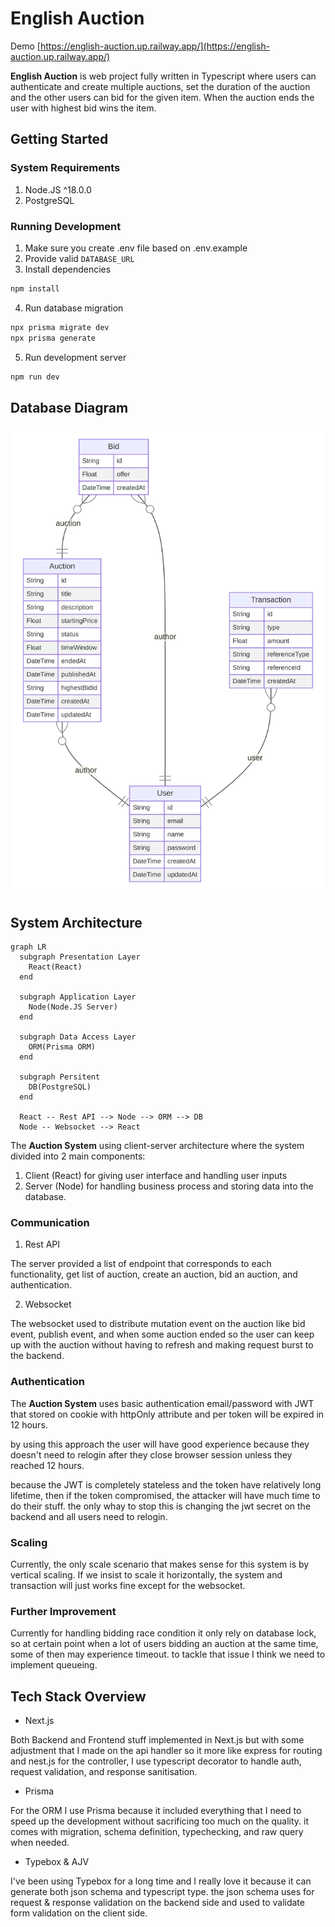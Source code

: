 # English Auction
Demo [https://english-auction.up.railway.app/](https://english-auction.up.railway.app/)

**English Auction** is web project fully written in Typescript where users can authenticate and create multiple auctions, set the duration of the auction and the other users can bid for the given item. When the auction ends the user with highest bid wins the item.

## Getting Started
### System Requirements
1. Node.JS ^18.0.0
2. PostgreSQL

### Running Development
1. Make sure you create .env file based on .env.example
2. Provide valid `DATABASE_URL`
3. Install dependencies

```bash
npm install
```

4. Run database migration

```bash
npx prisma migrate dev
npx prisma generate
```

5. Run development server

```bash
npm run dev
```

## Database Diagram

<img src="documents/assets/erd.svg"></img>

## System Architecture

```mermaid
graph LR
  subgraph Presentation Layer
    React(React)
  end
  
  subgraph Application Layer
    Node(Node.JS Server)
  end
  
  subgraph Data Access Layer
    ORM(Prisma ORM)
  end

  subgraph Persitent
    DB(PostgreSQL)
  end
  
  React -- Rest API --> Node --> ORM --> DB
  Node -- Websocket --> React
```

The **Auction System** using client-server architecture where the system divided into 2 main components:
1. Client (React) for giving user interface and handling user inputs
2. Server (Node) for handling business process and storing data into the database.

### Communication
1. Rest API

The server provided a list of endpoint that corresponds to each functionality, get list of auction, create an auction, bid an auction, and authentication.


2. Websocket

The websocket used to distribute mutation event on the auction like bid event, publish event, and when some auction ended so the user can keep up with the auction without having to refresh and making request burst to the backend.

### Authentication
The **Auction System** uses basic authentication email/password with JWT that stored on cookie with httpOnly attribute and per token will be expired in 12 hours.

by using this approach the user will have good experience because they doesn't need to relogin after they close browser session unless they reached 12 hours.

because the JWT is completely stateless and the token have relatively long lifetime, then if the token compromised, the attacker will have much time to do their stuff. the only whay to stop this is changing the jwt secret on the backend and all users need to relogin.

### Scaling
Currently, the only scale scenario that makes sense for this system is by vertical scaling. If we insist to scale it horizontally, the system and transaction will just works fine except for the websocket.

### Further Improvement
Currently for handling bidding race condition it only rely on database lock, so at certain point when a lot of users bidding an auction at the same time, some of then may experience timeout. to tackle that issue I think we need to implement queueing.

## Tech Stack Overview
- Next.js

Both Backend and Frontend stuff implemented in Next.js but with some adjustment that I made on the api handler so it more like express for routing and nest.js for the controller, I use typescript decorator to handle auth, request validation, and response sanitisation.

- Prisma

For the ORM I use Prisma because it included everything that I need to speed up the development without sacrificing too much on the quality. it comes with migration, schema definition, typechecking, and raw query when needed.

- Typebox & AJV

I've been using Typebox for a long time and I really love it because it can generate both json schema and typescript type. the json schema uses for request & response validation on the backend side and used to validate form validation on the client side.
